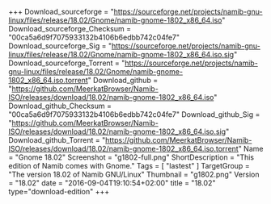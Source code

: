 +++
Download_sourceforge = "https://sourceforge.net/projects/namib-gnu-linux/files/release/18.02/Gnome/namib-gnome-1802_x86_64.iso"
Download_sourceforge_Checksum = "00ca5a6d9f7075933132b4106b6edbb742c04fe7"
Download_sourceforge_Sig = "https://sourceforge.net/projects/namib-gnu-linux/files/release/18.02/Gnome/namib-gnome-1802_x86_64.iso.sig"
Download_sourceforge_Torrent = "https://sourceforge.net/projects/namib-gnu-linux/files/release/18.02/Gnome/namib-gnome-1802_x86_64.iso.torrent"
Download_github = "https://github.com/MeerkatBrowser/Namib-ISO/releases/download/18.02/namib-gnome-1802_x86_64.iso"
Download_github_Checksum = "00ca5a6d9f7075933132b4106b6edbb742c04fe7"
Download_github_Sig = "https://github.com/MeerkatBrowser/Namib-ISO/releases/download/18.02/namib-gnome-1802_x86_64.iso.sig"
Download_github_Torrent = "https://github.com/MeerkatBrowser/Namib-ISO/releases/download/18.02/namib-gnome-1802_x86_64.iso.torrent"
Name = "Gnome 18.02"
Screenshot = "g1802-full.png"
ShortDescription = "This edition of Namib comes with Gnome."
Tags = [ "lastest" ]
TargetGroup = "The version 18.02 of Namib GNU/Linux"
Thumbnail = "g1802.png"
Version = "18.02"
date = "2016-09-04T19:10:54+02:00"
title = "18.02"
type="download-edition"
+++
